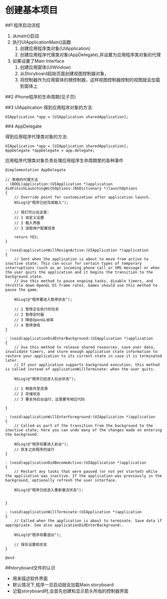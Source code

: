 # 创建基本项目

##1 程序启动流程
1. 从main()启动
2. 执行UIApplicationMain()函数
    1. 创建应用程序类对象(UIApplication)
    2. 创建应用程序代理类对象(AppDelegate),并设置为应用程序类对象的代理
3. 如果设置了Main Interface
    1. 创建应用窗体(UIWindow)
    2. 从Storyboard起始页面创建视图控制器对象，
    3. 将控制器作为应用窗体的根控制器，这样视图控制器控制的视图就会加载到窗体上

##2 iPhone程序的生命周期(见子页)

##3 UIApplication
得到应用程序对象的方法:


```objc
UIApplication *app = [UIApplication sharedApplication];

```


##4 AppDelegate

得到应用程序代理类对象的方法:
```objc
UIApplication *app = [UIApplication sharedApplication];
AppDelegate *appDelegate = app.delegate;

```

应用程序代理类对象负责处理应用程序生命周期里的各种事件

```objc
@implementation AppDelegate

// 常用的代理方法
- (BOOL)application:(UIApplication *)application didFinishLaunchingWithOptions:(NSDictionary *)launchOptions
{
    // Override point for customization after application launch.
    NSLog(@"程序已经完成载入");
    
    // 我们可以在这里:
    // 1 自定义设置
    // 2 载入界面
    // 3 读取用户配置信息
    
    return YES;
}

- (void)applicationWillResignActive:(UIApplication *)application
{
    // Sent when the application is about to move from active to inactive state. This can occur for certain types of temporary interruptions (such as an incoming phone call or SMS message) or when the user quits the application and it begins the transition to the background state.
    // Use this method to pause ongoing tasks, disable timers, and throttle down OpenGL ES frame rates. Games should use this method to pause the game.
    
    NSLog(@"程序要进入暂停状态");
    
    // 1 暂停正在执行的任务
    // 2 暂停定时器
    // 3 降低OpenGL帧率
    // 4 暂停游戏
}

- (void)applicationDidEnterBackground:(UIApplication *)application
{
    // Use this method to release shared resources, save user data, invalidate timers, and store enough application state information to restore your application to its current state in case it is terminated later.
    // If your application supports background execution, this method is called instead of applicationWillTerminate: when the user quits.
    
    NSLog(@"程序已经进入后台状态");
    
    // 1 释放共享资源
    // 2 存储状态
    // 3 要支持后台运行，这里要写相应代码
    
}

- (void)applicationWillEnterForeground:(UIApplication *)application
{
    // Called as part of the transition from the background to the inactive state; here you can undo many of the changes made on entering the background.
    
    NSLog(@"程序将要进入前台");
    // 恢复之前程序的运行
}

- (void)applicationDidBecomeActive:(UIApplication *)application
{
    // Restart any tasks that were paused (or not yet started) while the application was inactive. If the application was previously in the background, optionally refresh the user interface.
    
    NSLog(@"程序已经进入重新激活状态");
    
    
}

- (void)applicationWillTerminate:(UIApplication *)application
{
    // Called when the application is about to terminate. Save data if appropriate. See also applicationDidEnterBackground:.
    
    NSLog(@"程序将要退出");
    
    // 保存设置和状态
}

@end
```

##storyboard文件的认识
* 用来描述软件界面
* 默认情况下,程序一旦启动就会加载Main.storyboard
* 记载storyboard时,会首先创建和显示箭头所指的控制器界面
